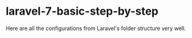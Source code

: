 # laravel-7-basic-step-by-step
Here are all the configurations from Laravel's folder structure very well.
